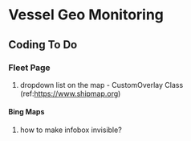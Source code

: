 # Vessel Geo Monitoring

## Coding To Do

### Fleet Page  

1. dropdown list on the map - CustomOverlay Class (ref:https://www.shipmap.org)  

#### Bing Maps  

1. how to make infobox invisible?  